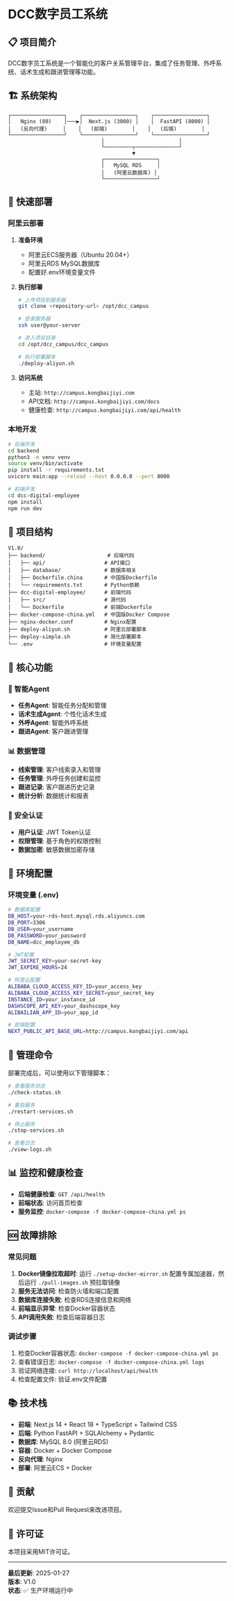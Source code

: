# DCC数字员工系统

## 📋 项目简介

DCC数字员工系统是一个智能化的客户关系管理平台，集成了任务管理、外呼系统、话术生成和跟进管理等功能。

## 🏗️ 系统架构

```
┌─────────────────┐    ┌─────────────────┐    ┌─────────────────┐
│   Nginx (80)    │───▶│  Next.js (3000) │    │  FastAPI (8000) │
│   (反向代理)     │    │   (前端)        │    │   (后端)        │
└─────────────────┘    └─────────────────┘    └─────────────────┘
                              │                        │
                              └─────────┬──────────────┘
                                        ▼
                              ┌─────────────────┐
                              │   MySQL RDS     │
                              │   (阿里云数据库) │
                              └─────────────────┘
```

## 🚀 快速部署

### 阿里云部署

1. **准备环境**
   - 阿里云ECS服务器（Ubuntu 20.04+）
   - 阿里云RDS MySQL数据库
   - 配置好.env环境变量文件

2. **执行部署**
   ```bash
   # 上传项目到服务器
   git clone <repository-url> /opt/dcc_campus
   
   # 登录服务器
   ssh user@your-server
   
   # 进入项目目录
   cd /opt/dcc_campus/dcc_campus
   
   # 执行部署脚本
   ./deploy-aliyun.sh
   ```

3. **访问系统**
   - 主站: `http://campus.kongbaijiyi.com`
   - API文档: `http://campus.kongbaijiyi.com/docs`
   - 健康检查: `http://campus.kongbaijiyi.com/api/health`

### 本地开发

```bash
# 后端开发
cd backend
python3 -m venv venv
source venv/bin/activate
pip install -r requirements.txt
uvicorn main:app --reload --host 0.0.0.0 --port 8000

# 前端开发
cd dcc-digital-employee
npm install
npm run dev
```

## 📁 项目结构

```
V1.0/
├── backend/                    # 后端代码
│   ├── api/                   # API接口
│   ├── database/              # 数据库相关
│   ├── Dockerfile.china       # 中国版Dockerfile
│   └── requirements.txt       # Python依赖
├── dcc-digital-employee/      # 前端代码
│   ├── src/                   # 源代码
│   └── Dockerfile             # 前端Dockerfile
├── docker-compose-china.yml   # 中国版Docker Compose
├── nginx-docker.conf          # Nginx配置
├── deploy-aliyun.sh           # 阿里云部署脚本
├── deploy-simple.sh           # 简化部署脚本
└── .env                       # 环境变量配置
```

## 🔧 核心功能

### 🤖 智能Agent
- **任务Agent**: 智能任务分配和管理
- **话术生成Agent**: 个性化话术生成
- **外呼Agent**: 智能外呼系统
- **跟进Agent**: 客户跟进管理

### 📊 数据管理
- **线索管理**: 客户线索录入和管理
- **任务管理**: 外呼任务创建和监控
- **跟进记录**: 客户跟进历史记录
- **统计分析**: 数据统计和报表

### 🔐 安全认证
- **用户认证**: JWT Token认证
- **权限管理**: 基于角色的权限控制
- **数据加密**: 敏感数据加密存储

## 📝 环境配置

### 环境变量 (.env)
```bash
# 数据库配置
DB_HOST=your-rds-host.mysql.rds.aliyuncs.com
DB_PORT=3306
DB_USER=your_username
DB_PASSWORD=your_password
DB_NAME=dcc_employee_db

# JWT配置
JWT_SECRET_KEY=your-secret-key
JWT_EXPIRE_HOURS=24

# 阿里云配置
ALIBABA_CLOUD_ACCESS_KEY_ID=your_access_key
ALIBABA_CLOUD_ACCESS_KEY_SECRET=your_secret_key
INSTANCE_ID=your_instance_id
DASHSCOPE_API_KEY=your_dashscope_key
ALIBAILIAN_APP_ID=your_app_id

# 前端配置
NEXT_PUBLIC_API_BASE_URL=http://campus.kongbaijiyi.com/api
```

## 🔧 管理命令

部署完成后，可以使用以下管理脚本：

```bash
# 查看服务状态
./check-status.sh

# 重启服务
./restart-services.sh

# 停止服务
./stop-services.sh

# 查看日志
./view-logs.sh
```

## 📊 监控和健康检查

- **后端健康检查**: `GET /api/health`
- **前端状态**: 访问首页检查
- **服务监控**: `docker-compose -f docker-compose-china.yml ps`

## 🆘 故障排除

### 常见问题
1. **Docker镜像拉取超时**: 运行 `./setup-docker-mirror.sh` 配置专属加速器，然后运行 `./pull-images.sh` 预拉取镜像
2. **服务无法访问**: 检查防火墙和端口配置
3. **数据库连接失败**: 检查RDS连接信息和网络
4. **前端显示异常**: 检查Docker容器状态
5. **API调用失败**: 检查后端容器日志

### 调试步骤
1. 检查Docker容器状态: `docker-compose -f docker-compose-china.yml ps`
2. 查看错误日志: `docker-compose -f docker-compose-china.yml logs`
3. 验证网络连接: `curl http://localhost/api/health`
4. 检查配置文件: 验证.env文件配置

## 📚 技术栈

- **前端**: Next.js 14 + React 18 + TypeScript + Tailwind CSS
- **后端**: Python FastAPI + SQLAlchemy + Pydantic
- **数据库**: MySQL 8.0 (阿里云RDS)
- **容器**: Docker + Docker Compose
- **反向代理**: Nginx
- **部署**: 阿里云ECS + Docker

## 🤝 贡献

欢迎提交Issue和Pull Request来改进项目。

## 📄 许可证

本项目采用MIT许可证。

---

**最后更新**: 2025-01-27  
**版本**: V1.0  
**状态**: ✅ 生产环境运行中